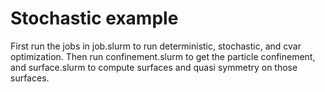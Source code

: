 # Stochastic example

First run the jobs in job.slurm to run deterministic, stochastic, and cvar optimization.
Then run confinement.slurm to get the particle confinement, and surface.slurm to compute surfaces and quasi symmetry on those surfaces.
